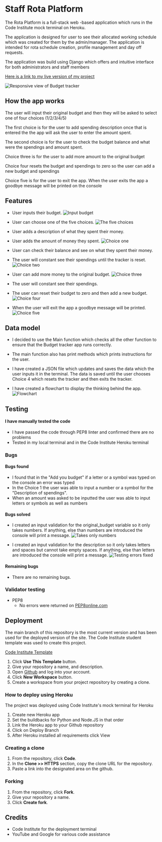 # Staff Rota Platform

The Rota Platform is a full-stack web -based application which runs in the Code Institute mock terminal on Heroku.

The application is designed for user to see their allocated working schedule which was created for them by the admin/manager. The application is intended for rota schedule creation, profile management and day off requests. 

The application was build using Django which offers and intuitive interface for both administrators and staff members



[Here is a link to my live version of my project](https://budget-tracker-project-f6f2ed2617c9.herokuapp.com/)

![Responsive view of Budget tracker](testing/devices.png)

## How the app works
The user will input their original budget and then they will be asked to select one of four choices (1/2/3/4/5)

The first choice is for the user to add spending description once that is entered the the app will ask the user to enter the amount spent. 

The second choice is for the user to check the budget balance and what were the spendings and amount spent. 

Choice three is for the user to add more amount to the original budget

Choice four resets the budget and spendings to zero so the user can add a new budget and spendings

Choice five is for the user to exit the app. When the user exits the app a goodbye message will be printed on the console

## Features
- User inputs their budget.
![Input budget](testing/add-amount-to-spend.png)

- User can choose one of the five choices.
![The five choices](testing/choose-option.png)

- User adds a description of what they spent their money.
- User adds the amount of money they spent.
![Choice one](testing/choice-one.png)

- User can check their balance and see on what they spent their money.
- The user will constant see their spendings until the tracker is reset.
![Choice two](testing/choice-two.png)

- User can add more money to the original budget.
![Choice three](testing/choice-three.png)

- The user will constant see their spendings.

- The user can reset their budget to zero and then add a new budget.
![Choice four](testing/choice-four.png)

- When the user will exit the app a goodbye message will be printed.
![Choice five](testing/choice-five.png)

## Data model

- I decided to use the Main function which checks all the other function to ensure that the Budget tracker app runs correctly. 

- The main function also has print methods which prints instructions for the user. 

- I have created a JSON file which updates and saves the data which the user inputs it in the terminal. The data is saved until the user chooses Choice 4 which resets the tracker and then exits the tracker. 

- I have created a flowchart to display the thinking behind the app. 
![Flowchart](testing/flowchart.png)

## Testing

#### I have manually tested the code

- I have passed the code through PEP8 linter and confirmed there are no problems
- Tested in my local terminal and in the Code Institute Heroku terminal

### Bugs

#### Bugs found

- I found that in the "Add you budget" if a letter or a symbol was typed on the console an error was typed
- In the Choice 1 the user was able to input a number or a symbol for the "Description of spendings".
- When an amount was asked to be inputted the user was able to input letters or symbols as well as numbers

#### Bugs solved

- I created an input validation for the original_budget variable so it only takes numbers. If anything, else than numbers are introduced the console will print a message.
![Takes only numbers](testing/takes-only-numbers.png)

- I created an input validation for the description so it only takes letters and spaces but cannot take empty spaces. If anything, else than letters are introduced the console will print a message.
![Testing errors fixed](testing/testing-errors-fixed.png)

#### Remaining bugs

- There are no remaining bugs.

### Validator testing

- PEP8
    - No errors were returned on [PEP8online.com](https://pep8ci.herokuapp.com/)

## Deployment

The main branch of this repository is the most current version and has been used for the deployed version of the site.
The Code Institute student template was used to create this project.

[Code Institute Template](https://github.com/Code-Institute-Org/p3-template)

1. Click **Use This Template** button.
2. Give your repository a name, and description.
3. Open [Github](https://github.com/) and log into your account.
4. Click **New Workspace** button.
5. Create a workspace from your project repository by creating a clone.

### How to deploy using Heroku

The project was deployed using Code Institute's mock terminal for Heroku 
1. Create new Heroku app
2. Set the buildbacks for Python and Node.JS in that order 
3. Link the Heroku app to your Github repository
4. Click on Deploy Branch
5. After Heroku installed all requirements click View

### Creating a clone

1. From the repository, click **Code**.
2. In the **Clone >> HTTPS** section, copy the clone URL for the repository.
3. Paste a link into the designated area on the github. 

### Forking

1. From the repository, click **Fork**.
2. Give your repository a name.
3. Click **Create fork**.


## Credits
- Code Institute for the deployment terminal
- YouTube and Google for various code assistance 